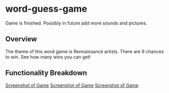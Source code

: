 # word-guess-game

Game is finished. Possibly in future add more sounds and pictures.

## Overview


The theme of this word game is Rennaissance artists. There are 9 chances to win. See how many wins you can get!

## Functionality Breakdown

[Screenshot of Game](capture-1.png)
[Screenshot of Game](capture-2.png)
[Screenshot of Game](capture-3.png)

